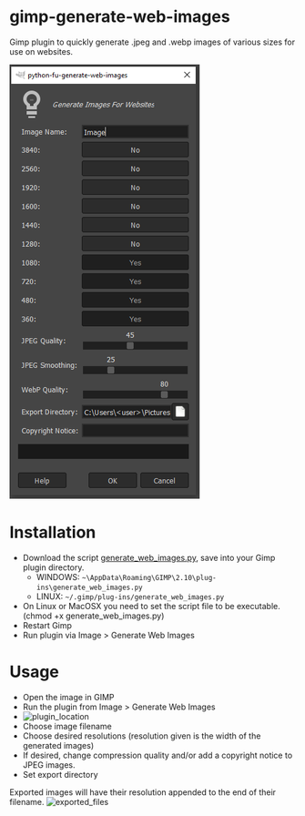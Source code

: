 # gimp-generate-web-images
Gimp plugin to quickly generate .jpeg and .webp images of various sizes for use on websites.

![Screenshot](https://github.com/GimleLarpes/gimp-generate-web-images/blob/main/screenshot.png?raw=true)

# Installation
- Download the script [generate_web_images.py](https://github.com/GimleLarpes/gimp-generate-web-images/blob/main/generate_web_images.py), save into your Gimp plugin directory. 
  - WINDOWS: `~\AppData\Roaming\GIMP\2.10\plug-ins\generate_web_images.py`
  - LINUX: `~/.gimp/plug-ins/generate_web_images.py`
- On Linux or MacOSX you need to set the script file to be executable. (chmod +x generate_web_images.py)
- Restart Gimp
- Run plugin via Image > Generate Web Images

# Usage
- Open the image in GIMP
- Run the plugin from Image > Generate Web Images
- ![plugin_location](https://user-images.githubusercontent.com/97182804/222878492-00aa0768-694b-4df4-8c9c-76af7a81be24.png)
- Choose image filename
- Choose desired resolutions (resolution given is the width of the generated images)
- If desired, change compression quality and/or add a copyright notice to JPEG images.
- Set export directory




Exported images will have their resolution appended to the end of their filename.
![exported_files](https://user-images.githubusercontent.com/97182804/222878500-d3b9faaa-491d-4cb9-a26f-43c02cb8019e.png)


